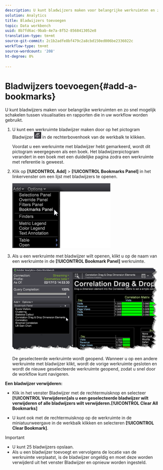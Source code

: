 ```yaml
---
description: U kunt bladwijzers maken voor belangrijke werkruimten en zo snel mogelijk schakelen tussen visualisaties en rapporten die in uw workflow worden gebruikt.
solution: Analytics
title: Bladwijzers toevoegen
topic: Data workbench
uuid: 8b7fd6ac-9bab-4e7a-8f52-8568413052e8
translation-type: tm+mt
source-git-commit: 2c1b2adfe8bf479c2a8cbd150ed006be2336022c
workflow-type: tm+mt
source-wordcount: '208'
ht-degree: 0%

---
```



# Bladwijzers toevoegen{#add-a-bookmarks}

U kunt bladwijzers maken voor belangrijke werkruimten en zo snel mogelijk schakelen tussen visualisaties en rapporten die in uw workflow worden gebruikt.

1. U kunt een werkruimte bladwijzer maken door op het pictogram Bladwijzer ![](assets/bookmark_icon.png) in de rechterbovenhoek van de werkbalk te klikken.

   Voordat u een werkruimte met bladwijzer hebt gemarkeerd, wordt dit pictogram weergegeven als een boek. Het bladwijzerpictogram verandert in een boek met een duidelijke pagina zodra een werkruimte met referentie is geweest.

1. Klik op **[!UICONTROL Add]** > **[!UICONTROL Bookmarks Panel]** in het linkervenster om een lijst met bladwijzers te openen.

   ![](assets/bookmarks_panel.png)

1. Als u een werkruimte met bladwijzer wilt openen, klikt u op de naam van een werkruimte in de **[!UICONTROL Bookmark Panel]** werkruimte.

   ![](assets/bookmarks_panel_left.png)

   De geselecteerde werkruimte wordt geopend. Wanneer u op een andere werkruimte met bladwijzer klikt, wordt de vorige werkruimte gesloten en wordt de nieuwe geselecteerde werkruimte geopend, zodat u snel door de workflow kunt navigeren.

**Een bladwijzer verwijderen:**

* Klik in het venster Bladwijzer met de rechtermuisknop en selecteer **[!UICONTROL Verwijderen<bookmark title>]**als u een geselecteerde bladwijzer wilt verwijderen of alle bladwijzers wilt verwijderen.**[!UICONTROL Clear All Bookmarks]**

* U kunt ook met de rechtermuisknop op de werkruimte in de miniatuurweergave in de werkbalk klikken en selecteren **[!UICONTROL Clear Bookmark]**.

>[!IMPORTANT]
>
>* U kunt 25 bladwijzers opslaan.
>* Als u een bladwijzer toevoegt en vervolgens de locatie van de werkruimte verplaatst, is de bladwijzer ongeldig en moet deze worden verwijderd uit het venster Bladwijzer en opnieuw worden ingesteld.

